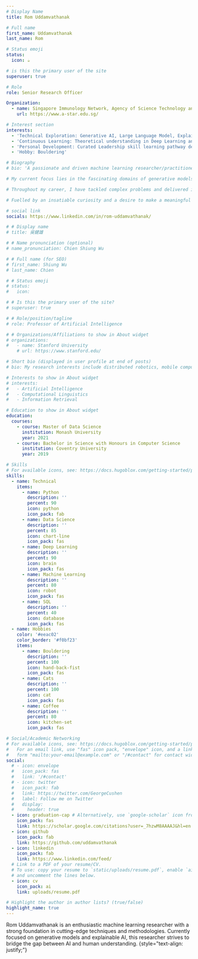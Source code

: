 ```yaml
---
# Display Name
title: Rom Uddamvathanak

# Full name
first_name: Uddamvathanak
last_name: Rom

# Status emoji
status:
  icon: ☕️

# is this the primary user of the site
superuser: true

# Role
role: Senior Research Officer

Organization:
  - name: Singapore Immunology Network, Agency of Science Technology and Research
    url: https://www.a-star.edu.sg/

# Interest section
interests:
  - 'Technical Exploration: Generative AI, Large Language Model, Explainable AI, Sparse Data Processing, Big Data, Computational Biology, Multi-modal, Computer Vision, Graph Neural Network, Image Processing, Natural language Processing'
  - 'Continuous Learning: Theoretical understanding in Deep Learning and Machine Learning, Responsible AI, Machine Learning Engineer through Google Cloud Platform.'
  - 'Personal Development: Curated Leadership skill learning pathway developed by A*STAR'
  - 'Hobby: Bouldering'

# Biography
# bio: 'A passionate and driven machine learning researcher/practitioner, deeply immersed in the captivating realm of artificial intelligence. With over three years of hands-on experience in deep learning and applied machine learning, I have cultivated a strong foundation in cutting-edge techniques and methodologies.

# My current focus lies in the fascinating domains of generative models and explainable AI. I am captivated by the ability of generative models to produce realistic and meaningful content, pushing the boundaries of what is possible in the world of AI-generated art, text, and images. Additionally, I am committed to making AI systems more transparent and interpretable through my research on explainable AI, bridging the gap between AI and human understanding.

# Throughout my career, I have tackled complex problems and delivered innovative solutions through diverse projects. I am proficient in utilizing various deep learning frameworks and tools, including TensorFlow and PyTorch, to design and develop robust machine learning models.

# Fuelled by an insatiable curiosity and a desire to make a meaningful impact in the field, I continuously expand my knowledge and stay abreast of the latest advancements in machine learning. I thrive in collaborative environments, valuing open communication and teamwork to achieve exceptional results.'

# social link
socials: https://www.linkedin.com/in/rom-uddamvathanak/

# # Display name
# title: 吳健雄

# # Name pronunciation (optional)
# name_pronunciation: Chien Shiung Wu

# # Full name (for SEO)
# first_name: Shiung Wu
# last_name: Chien

# # Status emoji
# status:
#   icon: 

# # Is this the primary user of the site?
# superuser: true

# # Role/position/tagline
# role: Professor of Artificial Intelligence

# # Organizations/Affiliations to show in About widget
# organizations:
#   - name: Stanford University
    # url: https://www.stanford.edu/

# Short bio (displayed in user profile at end of posts)
# bio: My research interests include distributed robotics, mobile computing and programmable matter.

# Interests to show in About widget
# interests:
#   - Artificial Intelligence
#   - Computational Linguistics
#   - Information Retrieval

# Education to show in About widget
education:
  courses:
    - course: Master of Data Science
      institution: Monash University
      year: 2021
    - course: Bachelor in Science with Honours in Computer Science
      institution: Coventry University
      year: 2019

# Skills
# For available icons, see: https://docs.hugoblox.com/getting-started/page-builder/#icons
skills:
  - name: Technical
    items:
      - name: Python
        description: ''
        percent: 90
        icon: python
        icon_pack: fab
      - name: Data Science
        description: ''
        percent: 85
        icon: chart-line
        icon_pack: fas
      - name: Deep Learning
        description: ''
        percent: 90
        icon: brain
        icon_pack: fas
      - name: Machine Learning
        description: ''
        percent: 80
        icon: robot
        icon_pack: fas
      - name: SQL
        description: ''
        percent: 40
        icon: database
        icon_pack: fas
  - name: Hobbies
    color: '#eeac02'
    color_border: '#f0bf23'
    items:
      - name: Bouldering
        description: ''
        percent: 100
        icon: hand-back-fist
        icon_pack: fas
      - name: Cats
        description: ''
        percent: 100
        icon: cat
        icon_pack: fas
      - name: Coffee
        description: ''
        percent: 80
        icon: kitchen-set
        icon_pack: fas

# Social/Academic Networking
# For available icons, see: https://docs.hugoblox.com/getting-started/page-builder/#icons
#   For an email link, use "fas" icon pack, "envelope" icon, and a link in the
#   form "mailto:your-email@example.com" or "/#contact" for contact widget.
social:
  # - icon: envelope
  #   icon_pack: fas
  #   link: '/#contact'
  # - icon: twitter
  #   icon_pack: fab
  #   link: https://twitter.com/GeorgeCushen
  #   label: Follow me on Twitter
  #   display:
  #     header: true
  - icon: graduation-cap # Alternatively, use `google-scholar` icon from `ai` icon pack
    icon_pack: fas
    link: https://scholar.google.com/citations?user=_7hzwM8AAAAJ&hl=en
  - icon: github
    icon_pack: fab
    link: https://github.com/uddamvathanak
  - icon: linkedin
    icon_pack: fab
    link: https://www.linkedin.com/feed/
  # Link to a PDF of your resume/CV.
  # To use: copy your resume to `static/uploads/resume.pdf`, enable `ai` icons in `params.yaml`,
  # and uncomment the lines below.
  - icon: cv
    icon_pack: ai
    link: uploads/resume.pdf

# Highlight the author in author lists? (true/false)
highlight_name: true
---
```


Rom Uddamvathanak is an enthusiastic machine learning researcher with a strong foundation in cutting-edge techniques and methodologies. Currently focused on generative models and explainable AI, this researcher strives to bridge the gap between AI and human understanding.
{style="text-align: justify;"}